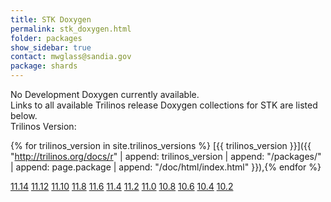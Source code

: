 ```yaml
---
title: STK Doxygen
permalink: stk_doxygen.html
folder: packages
show_sidebar: true
contact: mwglass@sandia.gov
package: shards
---
```


No Development Doxygen currently available.  
Links to all available Trilinos release Doxygen collections for STK are listed below.  
Trilinos Version: 

{% for trilinos_version in site.trilinos_versions %}
[{{ trilinos_version }}]({{ "http://trilinos.org/docs/r" | append: trilinos_version | append: "/packages/" | append: page.package | append: "/doc/html/index.html" }}),{% endfor %}

[11.14](http://trilinos.org/docs/r11.14/packages/stk/doc/html/index.html) [11.12](http://trilinos.org/docs/r11.12/packages/stk/doc/html/index.html) [11.10](http://trilinos.org/docs/r11.10/packages/stk/doc/html/index.html) [11.8](http://trilinos.org/docs/r11.8/packages/stk/doc/html/index.html) [11.6](http://trilinos.org/docs/r11.6/packages/stk/doc/html/index.html) [11.4](http://trilinos.org/docs/r11.4/packages/stk/doc/html/index.html) [11.2](http://trilinos.org/docs/r11.2/packages/stk/doc/html/index.html) [11.0](http://trilinos.org/docs/r11.0/packages/stk/doc/html/index.html) [10.8](http://trilinos.org/docs/r10.8/packages/stk/doc/html/index.html) [10.6](http://trilinos.org/docs/r10.6/packages/stk/doc/html/index.html) [10.4](http://trilinos.org/docs/r10.4/packages/stk/doc/html/index.html) [10.2](http://trilinos.org/docs/r10.2/packages/stk/doc/html/index.html)